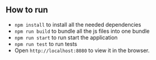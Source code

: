 ## How to run

* `npm install` to install all the needed dependencies
* `npm run build` to bundle all the js files into one bundle
* `npm run start` to run start the application
* `npm run test` to run tests
* Open `http://localhost:8080` to view it in the browser.

